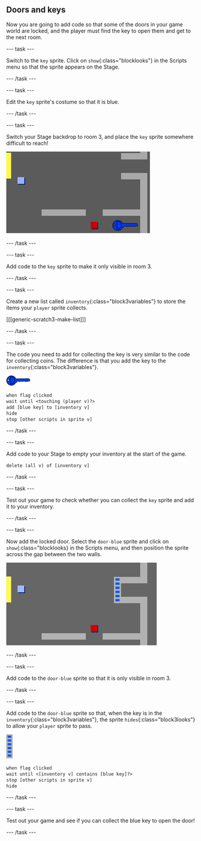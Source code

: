 ## Doors and keys

Now you are going to add code so that some of the doors in your game world are locked, and the player must find the key to open them and get to the next room.

\--- task \---

Switch to the `key` sprite. Click on `show`{:class="blocklooks"} in the Scripts menu so that the sprite appears on the Stage.

\--- /task \---

\--- task \---

Edit the `key` sprite's costume so that it is blue.

\--- /task \---

\--- task \---

Switch your Stage backdrop to room 3, and place the `key` sprite somewhere difficult to reach!

![screenshot](images/world-key.png)

\--- /task \---

\--- task \---

Add code to the `key` sprite to make it only visible in room 3.

\--- /task \---

\--- task \---

Create a new list called `inventory`{:class="block3variables"} to store the items your `player` sprite collects.

[[[generic-scratch3-make-list]]]

\--- /task \---

\--- task \---

The code you need to add for collecting the key is very similar to the code for collecting coins. The difference is that you add the key to the `inventory`{:class="block3variables"}.

![key](images/key.png)

```blocks3
when flag clicked
wait until <touching (player v)?>
add [blue key] to [inventory v]
hide
stop [other scripts in sprite v]
```

\--- /task \---

\--- task \---

Add code to your Stage to empty your inventory at the start of the game.

```blocks3
delete (all v) of [inventory v]
```

\--- /task \---

\--- task \---

Test out your game to check whether you can collect the `key` sprite and add it to your inventory.

\--- /task \---

\--- task \---

Now add the locked door. Select the `door-blue` sprite and click on `show`{:class="blocklooks} in the Scripts menu, and then position the sprite across the gap between the two walls.

![screenshot](images/world-door.png)

\--- /task \---

\--- task \---

Add code to the `door-blue` sprite so that it is only visible in room 3.

\--- /task \---

\--- task \---

Add code to the `door-blue` sprite so that, when the key is in the `inventory`{:class="block3variables"}, the sprite `hides`{:class="block3looks"} to allow your `player` sprite to pass.

![door](images/door.png)

```blocks3
when flag clicked
wait until <[inventory v] contains [blue key]?>
stop [other scripts in sprite v]
hide
```

\--- /task \---

\--- task \---

Test out your game and see if you can collect the blue key to open the door!

\--- /task \---